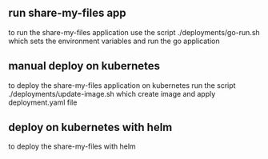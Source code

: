 ## run share-my-files app
to run the share-my-files application use the script ./deployments/go-run.sh which sets the environment variables and run the go application

## manual deploy on kubernetes
to deploy the share-my-files application on kubernetes run the script ./deployments/update-image.sh which create image and apply deployment.yaml file

## deploy on kubernetes with helm
to deploy the share-my-files with helm